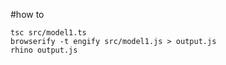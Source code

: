 #how to 

    tsc src/model1.ts
    browserify -t engify src/model1.js > output.js
    rhino output.js